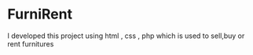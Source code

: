 # FurniRent
I developed this project using html , css , php which is used to sell,buy or rent furnitures
